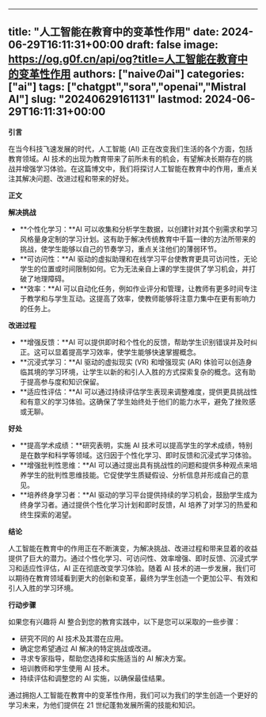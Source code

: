 
---
title: "人工智能在教育中的变革性作用"
date: 2024-06-29T16:11:31+00:00
draft: false
image: https://og.g0f.cn/api/og?title=人工智能在教育中的变革性作用
authors: ["naiveのai"]
categories: ["ai"]
tags: ["chatgpt","sora","openai","Mistral AI"]
slug: "20240629161131"
lastmod: 2024-06-29T16:11:31+00:00
---
**引言**

在当今科技飞速发展的时代，人工智能 (AI) 正在改变我们生活的各个方面，包括教育领域。AI 技术的出现为教育带来了前所未有的机会，有望解决长期存在的挑战并增强学习体验。在这篇博文中，我们将探讨人工智能在教育中的作用，重点关注其解决问题、改进过程和带来的好处。

**正文**

**解决挑战**

* **个性化学习：**AI 可以收集和分析学生数据，以创建针对其个别需求和学习风格量身定制的学习计划。这有助于解决传统教育中千篇一律的方法所带来的挑战，使学生能够以自己的节奏学习，重点关注他们的薄弱环节。
* **可访问性：**AI 驱动的虚拟助理和在线学习平台使教育更具可访问性，无论学生的位置或时间限制如何。它为无法亲自上课的学生提供了学习机会，并打破了地理障碍。
* **效率：**AI 可以自动化任务，例如作业评分和管理，让教师有更多时间专注于教学和与学生互动。这提高了效率，使教师能够将注意力集中在更有影响力的任务上。

**改进过程**

* **增强反馈：**AI 可以提供即时和个性化的反馈，帮助学生识别错误并及时纠正。这可以显着提高学习效率，使学生能够快速掌握概念。
* **沉浸式学习：**AI 驱动的虚拟现实 (VR) 和增强现实 (AR) 体验可以创造身临其境的学习环境，让学生以新的和引人入胜的方式探索复杂的概念。这有助于提高参与度和知识保留。
* **适应性评估：**AI 可以通过持续评估学生表现来调整难度，提供更具挑战性和有意义的学习体验。这确保了学生始终处于他们的能力水平，避免了挫败感或无聊。

**好处**

* **提高学术成绩：**研究表明，实施 AI 技术可以提高学生的学术成绩，特别是在数学和科学等领域。这归因于个性化学习、即时反馈和沉浸式学习体验。
* **增强批判性思维：**AI 可以通过提出具有挑战性的问题和提供多种观点来培养学生的批判性思维技能。它促使学生质疑假设、分析信息并形成自己的意见。
* **培养终身学习者：**AI 驱动的学习平台提供持续的学习机会，鼓励学生成为终身学习者。通过提供个性化学习计划和即时反馈，AI 培养了对学习的热爱和终生探索的渴望。

**结论**

人工智能在教育中的作用正在不断演变，为解决挑战、改进过程和带来显着的收益提供了巨大的潜力。通过个性化学习、可访问性、效率增强、即时反馈、沉浸式学习和适应性评估，AI 正在彻底改变学习体验。随着 AI 技术的进一步发展，我们可以期待在教育领域看到更大的创新和变革，最终为学生创造一个更加公平、有效和引人入胜的学习环境。

**行动步骤**

如果您有兴趣将 AI 整合到您的教育实践中，以下是您可以采取的一些步骤：

* 研究不同的 AI 技术及其潜在应用。
* 确定您希望通过 AI 解决的特定挑战或改进。
* 寻求专家指导，帮助您选择和实施适当的 AI 解决方案。
* 培训教师和学生使用 AI 技术。
* 持续评估和调整您的 AI 实施，以确保最佳结果。

通过拥抱人工智能在教育中的变革性作用，我们可以为我们的学生创造一个更好的学习未来，为他们提供在 21 世纪蓬勃发展所需的技能和知识。